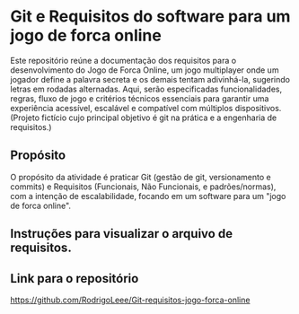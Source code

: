 # Git e Requisitos do software para um jogo de forca online
Este repositório reúne a documentação dos requisitos para o desenvolvimento do Jogo de Forca Online, um jogo multiplayer onde um jogador define a palavra secreta e os demais tentam adivinhá-la, sugerindo letras em rodadas alternadas. Aqui, serão especificadas funcionalidades, regras, fluxo de jogo e critérios técnicos essenciais para garantir uma experiência acessível, escalável e compatível com múltiplos dispositivos. (Projeto fictício cujo principal objetivo é git na prática e a engenharia de requisitos.)

## Propósito
O propósito da atividade é praticar Git (gestão de git, versionamento e commits) e Requisitos (Funcionais, Não Funcionais, e padrões/normas), com a intenção de escalabilidade, focando em um software para um "jogo de forca online". 

## Instruções para visualizar o arquivo de requisitos.


## Link para o repositório
https://github.com/RodrigoLeee/Git-requisitos-jogo-forca-online